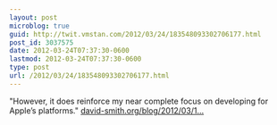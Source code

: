 ```yaml
---
layout: post
microblog: true
guid: http://twit.vmstan.com/2012/03/24/183548093302706177.html
post_id: 3037575
date: 2012-03-24T07:37:30-0600
lastmod: 2012-03-24T07:37:30-0600
type: post
url: /2012/03/24/183548093302706177.html
---
```

"However, it does reinforce my near complete focus on developing for Apple’s platforms." <a href="http://david-smith.org/blog/2012/03/10/ios-5-dot-1-upgrade-stats/index.html">david-smith.org/blog/2012/03/1…</a>
